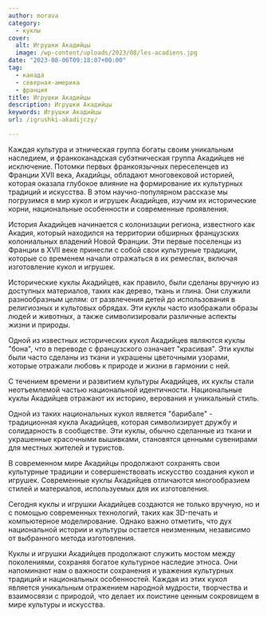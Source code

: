 ```yaml
---
author: morava
category:
  - куклы
cover:
  alt: Игрушки Акадийцы
  image: /wp-content/uploads/2023/08/les-acadiens.jpg
date: "2023-08-06T09:18:07+00:00"
tag:
  - канада
  - северная-америка
  - франция
title: Игрушки Акадийцы
description: Игрушки Акадийцы
keywords: Игрушки Акадийцы
url: /igrushki-akadijczy/

---
```

Каждая культура и этническая группа богаты своим уникальным наследием, и франкоканадская субэтническая группа Акадийцев не исключение. Потомки первых франкоязычных переселенцев из Франции XVII века, Акадийцы, обладают многовековой историей, которая оказала глубокое влияние на формирование их культурных традиций и искусства. В этом научно-популярном рассказе мы погрузимся в мир кукол и игрушек Акадийцев, изучим их исторические корни, национальные особенности и современные проявления.

История Акадийцев начинается с колонизации региона, известного как Акадия, который находился на территории обширных французских колониальных владений Новой Франции. Эти первые поселенцы из Франции в XVII веке принесли с собой свои культурные традиции, которые со временем начали отражаться в их ремеслах, включая изготовление кукол и игрушек.

Исторические куклы Акадийцев, как правило, были сделаны вручную из доступных материалов, таких как дерево, ткань и глина. Они служили разнообразным целям: от развлечения детей до использования в религиозных и культовых обрядах. Эти куклы часто изображали образы людей и животных, а также символизировали различные аспекты жизни и природы.

Одной из известных исторических кукол Акадийцев являются куклы "бона", что в переводе с французского означает "красивая". Эти куклы были часто сделаны из ткани и украшены цветочными узорами, которые отражали любовь к природе и жизни в гармонии с ней.

С течением времени и развитием культуры Акадийцев, их куклы стали неотъемлемой частью национальной идентичности. Национальные куклы Акадийцев отражают их историю, верования и уникальный стиль.

Одной из таких национальных кукол является "барибале" \- традиционная кукла Акадийцев, которая символизирует дружбу и солидарность в сообществе. Эти куклы, обычно сделанные из ткани и украшенные красочными вышивками, становятся ценными сувенирами для местных жителей и туристов.

В современном мире Акадийцы продолжают сохранять свои культурные традиции и совершенствовать искусство создания кукол и игрушек. Современные куклы Акадийцев отличаются многообразием стилей и материалов, используемых для их изготовления.

Сегодня куклы и игрушки Акадийцев создаются не только вручную, но и с помощью современных технологий, таких как 3D-печать и компьютерное моделирование. Однако важно отметить, что дух национальной истории и культуры остается неизменным, независимо от выбранного метода изготовления.

Куклы и игрушки Акадийцев продолжают служить мостом между поколениями, сохраняя богатое культурное наследие этноса. Они напоминают нам о важности сохранения и уважения культурных традиций и национальных особенностей. Каждая из этих кукол является уникальным отражением народной мудрости, творчества и взаимосвязи с природой, что делает их поистине ценным сокровищем в мире культуры и искусства.
